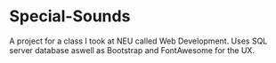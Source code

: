 # Special-Sounds
A project for a class I took at NEU called Web Development. Uses SQL server database aswell as Bootstrap and FontAwesome for the UX.
